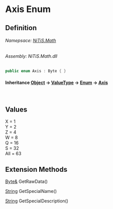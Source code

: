 # Axis Enum
## Definition

###### Namepsace: [NiTiS.Math](https://nitis-dev.github.io/NiTiSLibsWiki/Namespaces/NiTiS.Math)
###### Assembly: NiTiS.Math.dll

#### 
```c#
public enum Axis : Byte { }
```
#### Inheritance [Object](https://docs.microsoft.com/dotnet/api/system.object) &#8594; [ValueType](https://docs.microsoft.com/dotnet/api/system.valuetype) &#8594; [Enum](https://docs.microsoft.com/dotnet/api/system.enum) &#8594; [Axis](https://nitis-dev.github.io/NiTiSLibsWiki/NiTiS/Math/Axis)

<br>

## Values
X = 1  
Y = 2  
Z = 4  
W = 8  
Q = 16  
S = 32  
All = 63  
  
## Extension Methods
[Byte&](https://docs.microsoft.com/dotnet/api/system.byte&) GetRawData()  

[String](https://docs.microsoft.com/dotnet/api/system.string) GetSpecialName()  

[String](https://docs.microsoft.com/dotnet/api/system.string) GetSpecialDescription()  

  
